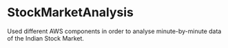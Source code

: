 # StockMarketAnalysis
Used different AWS components in order to analyse minute-by-minute data of the Indian Stock Market. 
